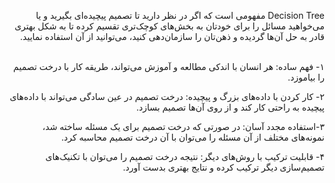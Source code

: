##

#####

<div dir="rtl">
  
  

  </div>
<br/>

<div dir="rtl">
Decision Tree مفهومی است که اگر در نظر دارید تا تصمیم پیچیده‌ای بگیرید و یا می‌خواهید مسائل را برای خودتان به بخش‌های کوچک‌تری تقسیم کرده تا به شکل بهتری قادر به حل آن‌ها گردیده و ذهن‌تان را سازمان‌دهی کنید، می‌توانید از آن استفاده نمایید.
  </div>

<br/>
<div dir="rtl">
  
۱- فهم ساده: هر انسان با اندکی مطالعه و آموزش می‌تواند، طریقه کار با درخت تصمیم را بیاموزد.

۲- کار کردن با داده‌های بزرگ و پیچیده: درخت تصمیم در عین سادگی می‌تواند با داده‌های پیچیده به راحتی کار کند و از روی آن‌ها تصمیم بسازد.

۳-استفاده مجدد آسان: در صورتی که درخت تصمیم برای یک مسئله ساخته شد، نمونه‌های مختلف از آن مسئله را می‌توان با آن درخت تصمیم محاسبه کرد.

۴- قابلیت ترکیب با روش‌های دیگر: نتیجه درخت تصمیم را می‌توان با تکنیک‌های تصمیم‌سازی دیگر ترکیب کرده و نتایج بهتری بدست آورد.
<br/>
